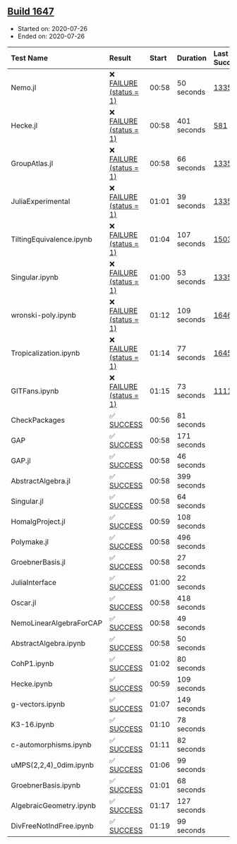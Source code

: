 ## [Build 1647](https://oscarci.mathematik.uni-kl.de/job/oscar-julia-1.4/1647/)

* Started on: 2020-07-26
* Ended on: 2020-07-26

| Test Name    | Result | Start | Duration | Last Success | First Failure |
|:-------------|:-------|:------|:---------|:-------------|:--------------|
| Nemo.jl | ❌ [FAILURE (status = 1)](https://oscarci.mathematik.uni-kl.de/job/oscar-julia-1.4/1647/artifact/logs/build-1647/Nemo.jl.log) | 00:58 | 50 seconds | [1335](https://oscarci.mathematik.uni-kl.de/job/oscar-julia-1.4/1335/) | [1336](https://oscarci.mathematik.uni-kl.de/job/oscar-julia-1.4/1336/) |
| Hecke.jl | ❌ [FAILURE (status = 1)](https://oscarci.mathematik.uni-kl.de/job/oscar-julia-1.4/1647/artifact/logs/build-1647/Hecke.jl.log) | 00:58 | 401 seconds | [581](https://oscarci.mathematik.uni-kl.de/job/oscar-julia-1.4/581/) | [582](https://oscarci.mathematik.uni-kl.de/job/oscar-julia-1.4/582/) |
| GroupAtlas.jl | ❌ [FAILURE (status = 1)](https://oscarci.mathematik.uni-kl.de/job/oscar-julia-1.4/1647/artifact/logs/build-1647/GroupAtlas.jl.log) | 00:58 | 66 seconds | [1335](https://oscarci.mathematik.uni-kl.de/job/oscar-julia-1.4/1335/) | [1336](https://oscarci.mathematik.uni-kl.de/job/oscar-julia-1.4/1336/) |
| JuliaExperimental | ❌ [FAILURE (status = 1)](https://oscarci.mathematik.uni-kl.de/job/oscar-julia-1.4/1647/artifact/logs/build-1647/JuliaExperimental.log) | 01:01 | 39 seconds | [1335](https://oscarci.mathematik.uni-kl.de/job/oscar-julia-1.4/1335/) | [1336](https://oscarci.mathematik.uni-kl.de/job/oscar-julia-1.4/1336/) |
| TiltingEquivalence.ipynb | ❌ [FAILURE (status = 1)](https://oscarci.mathematik.uni-kl.de/job/oscar-julia-1.4/1647/artifact/logs/build-1647/TiltingEquivalence.ipynb.log) | 01:04 | 107 seconds | [1503](https://oscarci.mathematik.uni-kl.de/job/oscar-julia-1.4/1503/) | [1504](https://oscarci.mathematik.uni-kl.de/job/oscar-julia-1.4/1504/) |
| Singular.ipynb | ❌ [FAILURE (status = 1)](https://oscarci.mathematik.uni-kl.de/job/oscar-julia-1.4/1647/artifact/logs/build-1647/Singular.ipynb.log) | 01:00 | 53 seconds | [1335](https://oscarci.mathematik.uni-kl.de/job/oscar-julia-1.4/1335/) | [1336](https://oscarci.mathematik.uni-kl.de/job/oscar-julia-1.4/1336/) |
| wronski-poly.ipynb | ❌ [FAILURE (status = 1)](https://oscarci.mathematik.uni-kl.de/job/oscar-julia-1.4/1647/artifact/logs/build-1647/wronski-poly.ipynb.log) | 01:12 | 109 seconds | [1646](https://oscarci.mathematik.uni-kl.de/job/oscar-julia-1.4/1646/) | [1647](https://oscarci.mathematik.uni-kl.de/job/oscar-julia-1.4/1647/) |
| Tropicalization.ipynb | ❌ [FAILURE (status = 1)](https://oscarci.mathematik.uni-kl.de/job/oscar-julia-1.4/1647/artifact/logs/build-1647/Tropicalization.ipynb.log) | 01:14 | 77 seconds | [1645](https://oscarci.mathematik.uni-kl.de/job/oscar-julia-1.4/1645/) | [1646](https://oscarci.mathematik.uni-kl.de/job/oscar-julia-1.4/1646/) |
| GITFans.ipynb | ❌ [FAILURE (status = 1)](https://oscarci.mathematik.uni-kl.de/job/oscar-julia-1.4/1647/artifact/logs/build-1647/GITFans.ipynb.log) | 01:15 | 73 seconds | [1111](https://oscarci.mathematik.uni-kl.de/job/oscar-julia-1.4/1111/) | [1112](https://oscarci.mathematik.uni-kl.de/job/oscar-julia-1.4/1112/) |
| CheckPackages | ✅ [SUCCESS](https://oscarci.mathematik.uni-kl.de/job/oscar-julia-1.4/1647/artifact/logs/build-1647/CheckPackages.log) | 00:56 | 81 seconds |  |  |
| GAP | ✅ [SUCCESS](https://oscarci.mathematik.uni-kl.de/job/oscar-julia-1.4/1647/artifact/logs/build-1647/GAP.log) | 00:58 | 171 seconds |  |  |
| GAP.jl | ✅ [SUCCESS](https://oscarci.mathematik.uni-kl.de/job/oscar-julia-1.4/1647/artifact/logs/build-1647/GAP.jl.log) | 00:58 | 46 seconds |  |  |
| AbstractAlgebra.jl | ✅ [SUCCESS](https://oscarci.mathematik.uni-kl.de/job/oscar-julia-1.4/1647/artifact/logs/build-1647/AbstractAlgebra.jl.log) | 00:58 | 399 seconds |  |  |
| Singular.jl | ✅ [SUCCESS](https://oscarci.mathematik.uni-kl.de/job/oscar-julia-1.4/1647/artifact/logs/build-1647/Singular.jl.log) | 00:58 | 64 seconds |  |  |
| HomalgProject.jl | ✅ [SUCCESS](https://oscarci.mathematik.uni-kl.de/job/oscar-julia-1.4/1647/artifact/logs/build-1647/HomalgProject.jl.log) | 00:59 | 108 seconds |  |  |
| Polymake.jl | ✅ [SUCCESS](https://oscarci.mathematik.uni-kl.de/job/oscar-julia-1.4/1647/artifact/logs/build-1647/Polymake.jl.log) | 00:58 | 496 seconds |  |  |
| GroebnerBasis.jl | ✅ [SUCCESS](https://oscarci.mathematik.uni-kl.de/job/oscar-julia-1.4/1647/artifact/logs/build-1647/GroebnerBasis.jl.log) | 00:58 | 27 seconds |  |  |
| JuliaInterface | ✅ [SUCCESS](https://oscarci.mathematik.uni-kl.de/job/oscar-julia-1.4/1647/artifact/logs/build-1647/JuliaInterface.log) | 01:00 | 22 seconds |  |  |
| Oscar.jl | ✅ [SUCCESS](https://oscarci.mathematik.uni-kl.de/job/oscar-julia-1.4/1647/artifact/logs/build-1647/Oscar.jl.log) | 00:58 | 418 seconds |  |  |
| NemoLinearAlgebraForCAP | ✅ [SUCCESS](https://oscarci.mathematik.uni-kl.de/job/oscar-julia-1.4/1647/artifact/logs/build-1647/NemoLinearAlgebraForCAP.log) | 00:58 | 49 seconds |  |  |
| AbstractAlgebra.ipynb | ✅ [SUCCESS](https://oscarci.mathematik.uni-kl.de/job/oscar-julia-1.4/1647/artifact/logs/build-1647/AbstractAlgebra.ipynb.log) | 00:58 | 50 seconds |  |  |
| CohP1.ipynb | ✅ [SUCCESS](https://oscarci.mathematik.uni-kl.de/job/oscar-julia-1.4/1647/artifact/logs/build-1647/CohP1.ipynb.log) | 01:02 | 80 seconds |  |  |
| Hecke.ipynb | ✅ [SUCCESS](https://oscarci.mathematik.uni-kl.de/job/oscar-julia-1.4/1647/artifact/logs/build-1647/Hecke.ipynb.log) | 00:59 | 109 seconds |  |  |
| g-vectors.ipynb | ✅ [SUCCESS](https://oscarci.mathematik.uni-kl.de/job/oscar-julia-1.4/1647/artifact/logs/build-1647/g-vectors.ipynb.log) | 01:07 | 149 seconds |  |  |
| K3-16.ipynb | ✅ [SUCCESS](https://oscarci.mathematik.uni-kl.de/job/oscar-julia-1.4/1647/artifact/logs/build-1647/K3-16.ipynb.log) | 01:10 | 78 seconds |  |  |
| c-automorphisms.ipynb | ✅ [SUCCESS](https://oscarci.mathematik.uni-kl.de/job/oscar-julia-1.4/1647/artifact/logs/build-1647/c-automorphisms.ipynb.log) | 01:11 | 82 seconds |  |  |
| uMPS(2,2,4)_0dim.ipynb | ✅ [SUCCESS](https://oscarci.mathematik.uni-kl.de/job/oscar-julia-1.4/1647/artifact/logs/build-1647/uMPS-2-2-4-_0dim.ipynb.log) | 01:06 | 99 seconds |  |  |
| GroebnerBasis.ipynb | ✅ [SUCCESS](https://oscarci.mathematik.uni-kl.de/job/oscar-julia-1.4/1647/artifact/logs/build-1647/GroebnerBasis.ipynb.log) | 01:01 | 68 seconds |  |  |
| AlgebraicGeometry.ipynb | ✅ [SUCCESS](https://oscarci.mathematik.uni-kl.de/job/oscar-julia-1.4/1647/artifact/logs/build-1647/AlgebraicGeometry.ipynb.log) | 01:17 | 127 seconds |  |  |
| DivFreeNotIndFree.ipynb | ✅ [SUCCESS](https://oscarci.mathematik.uni-kl.de/job/oscar-julia-1.4/1647/artifact/logs/build-1647/DivFreeNotIndFree.ipynb.log) | 01:19 | 99 seconds |  |  |
